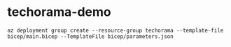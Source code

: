 # techorama-demo
```az deployment group create --resource-group techorama --template-file bicep/main.bicep --TemplateFile bicep/parameters.json```